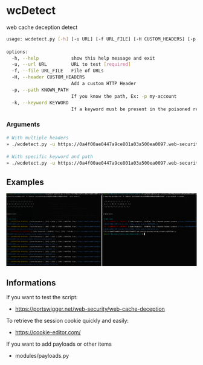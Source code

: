 # wcDetect
web cache deception detect

```bash                  
usage: wcdetect.py [-h] [-u URL] [-f URL_FILE] [-H CUSTOM_HEADERS] [-p KNOWN_PATH] [-k KEYWORD]

options:
  -h, --help            show this help message and exit
  -u, --url URL         URL to test [required]
  -f, --file URL_FILE   File of URLs
  -H, --header CUSTOM_HEADERS
                        Add a custom HTTP Header
  -p, --path KNOWN_PATH
                        If you know the path, Ex: -p my-account
  -k, --keyword KEYWORD
                        If a keyword must be present in the poisoned response, Ex: -k codejump

```
### Arguments

```bash
# With multiple headers
» ./wcdetect.py -u https://0a4f00ae0447a9ce801a03a500ea0097.web-security-academy.net/ -H "Cookie: session=OocpsiwqB6XOUkBkBDuqEHUb2BxYEvbC" -H "x-forwarded-host: toto"

# With specific keyword and path
» ./wcdetect.py -u https://0a4f00ae0447a9ce801a03a500ea0097.web-security-academy.net/ -H "Cookie: session=OocpsiwqB6XOUkBkBDuqEHUb2BxYEvbC" -p my-account -k wiener
```

## Examples

![example 1](./static/exemple.png)

## Informations

If you want to test the script:
- https://portswigger.net/web-security/web-cache-deception

To retrieve the session cookie quickly and easily:
- https://cookie-editor.com/

If you want to add payloads or other items
- modules/payloads.py